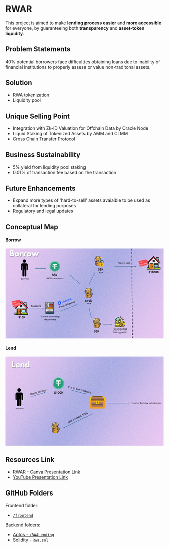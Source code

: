# RWAR
This project is aimed to make **lending process easier** and **more accessible** for everyone, by guaranteeing both **transparency** and **asset-token liquidity**.

## Problem Statements
40% potential borrowers face difficulties obtaining loans due to inability of financial institutions to properly assess or value non-traditonal assets.

## Solution
- RWA tokenization
- Liquidity pool

## Unique Selling Point
- Integration with Zk-ID Valuation for Offchain Data by Oracle Node
- Liquid Staking of Tokenized Assets by AMM and CLMM
- Cross Chain Transfer Protocol

## Business Sustainability
- 5% yield from liquidity pool staking
- 0.01% of transaction fee based on the transaction

## Future Enhancements
- Expand more types of 'hard-to-sell' assets avaialble to be used as collateral for lending purposes
- Regulatory and legal updates

## Conceptual Map
#### Borrow
![alt text](borrow.png)
#### Lend
![alt text](lend.png)

## Resources Link
- [RWAR - Canva Presentation Link](https://discord.com/channels/1274265023996235838/1274265023996235841/1274619558577049671)
- [YouTube Presentation Link](https://youtu.be/Zwwj_TSZL_I)

## GitHub Folders
Frontend folder:
- [`/frontend`](https://github.com/WenHao1223/nickguhr/tree/main/frontend)

Backend folders:
- [Aptos - `/RWALending`](https://github.com/WenHao1223/nickguhr/tree/main/RWALending)
- [Solidity - `Rwa.sol`](https://github.com/WenHao1223/nickguhr/tree/main/Rwa.sol)